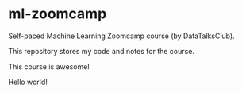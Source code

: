 # ml-zoomcamp
Self-paced Machine Learning Zoomcamp course (by DataTalksClub).

This repository stores my code and notes for the course.

This course is awesome!

Hello world!